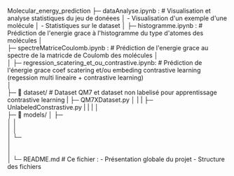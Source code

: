 
Molecular_energy_prediction
├─ dataAnalyse.ipynb :              # Visualisation et analyse statistiques du jeu de donéees 
│                                       - Visualisation d'un exemple d'une molécule
│                                       - Statistiques sur le dataset
│ 
├─ histogramme.ipynb :              # Prédiction de l'energie grace à l'histogramme du type d'atomes des molécules
│                                                                             
├─ spectreMatriceCoulomb.ipynb :     # Prédiction de l'energie grace au spectre de la matricde de Coulomb des molécules
│                                       
│
├─ regression_scatering_et_ou_contrastive.ipynb:  # Prédiction de l'énergie grace coef scatering et/ou embeding contrastive learning  (regession multi lineaire + contrastive learning)                                  
│                                  
├─ 📂 dataset/                         # Dataset QM7 et dataset non labelisé pour apprentissage contrastive learning
|  ├─ QM7XDataset.py
│  |
|  ├─ UnlabeledConstrastive.py
|
|
|
│                                  
├─ 📂 models/
│  ├─         
│  │                              
│  │                               
│  └─          
│                                  
│                                  
│ 
└─  README.md                       # Ce fichier :
                                    - Présentation globale du projet
                                    - Structure des fichiers
       
